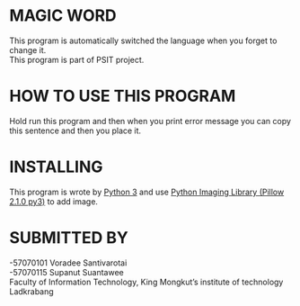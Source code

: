 MAGIC WORD
============
This program is automatically switched the language when you forget to change it. <br />
This program is part of PSIT project.

HOW TO USE THIS PROGRAM
============
Hold run this program and then when you print error message you can copy this sentence and then you place it.

INSTALLING
============
This program is wrote by [Python 3](https://www.python.org/download/releases/3.0/) and use [Python Imaging Library (Pillow 2.1.0 py3)](https://pypi.python.org/pypi/Pillow/2.1.0) to add image.

SUBMITTED BY
============
-57070101 Voradee Santivarotai <br />
-57070115 Supanut Suantawee <br />
Faculty of Information Technology, King Mongkut’s institute of technology Ladkrabang
